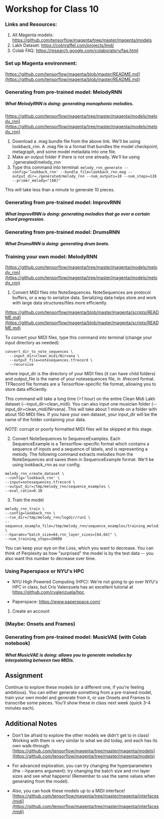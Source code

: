 # Workshop for Class 10

### Links and Resources:

1. All Magenta models: https://github.com/tensorflow/magenta/tree/master/magenta/models
2. Lakh Dataset: https://colinraffel.com/projects/lmd/
3. Colab FAQ: https://research.google.com/colaboratory/faq.html

### Set up Magenta environment:

[https://github.com/tensorflow/magenta/blob/master/README.md](https://github.com/tensorflow/magenta/blob/master/README.md)

### Generating from pre-trained model: MelodyRNN
##### What MelodyRNN is doing: generating monophonic melodies.

[https://github.com/tensorflow/magenta/tree/master/magenta/models/melody_rnn](https://github.com/tensorflow/magenta/tree/master/magenta/models/melody_rnn)

1. Download a .mag bundle file from the above link. We'll be using lookback_rnn. A .mag file is a format that bundles the model checkpoint, metagraph, and some model metadata into one file.
2. Make an output folder if there is not one already. We'll be using ./generated/melody_rnn
3. Type this command into terminal: `melody_rnn_generate --config='lookback_rnn' --bundle_file=lookback_rnn.mag --output_dir=./generated/melody_rnn --num_outputs=10 --num_steps=128 --primer_melody="[60]"`

This will take less than a minute to generate 10 pieces.

### Generating from pre-trained model: ImprovRNN
##### What ImprovRNN is doing: generating melodies that go over a certain chord progression.

### Generating from pre-trained model: DrumsRNN
##### What DrumsRNN is doing: generating drum beats.

### Training your own model: MelodyRNN

[https://github.com/tensorflow/magenta/tree/master/magenta/models/melody_rnn](https://github.com/tensorflow/magenta/tree/master/magenta/models/melody_rnn)

1. Convert MIDI files into NoteSequences. NoteSequences are protocol buffers, or a way to serialize data. Serializing data helps store and work with large data structures/files more efficiently.

[https://github.com/tensorflow/magenta/blob/master/magenta/scripts/README.md](https://github.com/tensorflow/magenta/blob/master/magenta/scripts/README.md)

To convert your MIDI files, type this command into terminal (change your input directory as needed):

```
convert_dir_to_note_sequences \
  --input_dir=clean_midi/Nirvana \
  --output_file=notesequences.tfrecord \
  --recursive
```

where input_dir is the directory of your MIDI files (it can have child folders) and output_file is the name of your notesequences file, in .tfrecord format. TFRecord file formats are a Tensorflow-specific file format, allowing you to store data efficiently.

This command will take a long time (>1 hour) on the entire Clean Midi Lakh dataset (--input_dir=clean_midi). You can also input one musician folder (--input_dir=clean_midi/Nirvana). This will take about 1 minute on a folder with about 150 MIDI files. If you have your own dataset, your input_dir will be the name of the folder containing your data.

*NOTE*: corrupt or poorly formatted MIDI files will be skipped at this stage.

2. Convert NoteSequences to SequenceExamples. Each SequenceExample is a Tensorflow-specific format which contains a sequence of inputs and a sequence of labels, and is representing a melody. The following command extracts melodies from the NoteSequences and saves them in SequenceExample format. We'll be using lookback_rnn as our config.

```
melody_rnn_create_dataset \
--config='lookback_rnn' \
--input=notesequences.tfrecord \
--output_dir=/tmp/melody_rnn/sequence_examples \
--eval_ratio=0.10
```

3. Train the model

```
melody_rnn_train \
--config=lookback_rnn \
--run_dir=/tmp/melody_rnn/logdir/run1 \
--sequence_example_file=/tmp/melody_rnn/sequence_examples/training_melodies.tfrecord \
--hparams="batch_size=64,rnn_layer_sizes=[64,64]" \
--num_training_steps=20000
```

You can keep your eye on the Loss, which you want to decrease. You can think of Perplexity as how "surprised" the model is by the test data -- you also want this number to decrease over time.


### Using Paperspace or NYU's HPC

* NYU High Powered Computing (HPC): We're not going to go over NYU's HPC in class, but Cris Valenzuela has an excellent tutorial at https://github.com/cvalenzuela/hpc.

* Paperspace: https://www.paperspace.com/

1. Create an account


### (Maybe: Onsets and Frames)

### Generating from pre-trained model: MusicVAE (with Colab notebook)
##### What MusicVAE is doing: allows you to generate melodies by interpolating between two MIDIs.


## Assignment

Continue to explore these models (or a different one, if you're feeling ambitious). You can either generate something from a pre-trained model, train your own model and generate from it, or use Onsets and Frames to transcribe some pieces. You'll show these in class next week (quick 3-4 minutes each). 

## Additional Notes

* Don't be afraid to explore the other models we didn't get to in class! Working with them is very similar to what we did today, and each has its own walk-through: [https://github.com/tensorflow/magenta/tree/master/magenta/models](https://github.com/tensorflow/magenta/tree/master/magenta/models)

* For advanced exploration, you can try changing the hyperparameters (the --hparams argument): try changing the batch size and rnn layer sizes and see what happens! (Remember to use the same values when generating from the model).

* Also, you can hook these models up to a MIDI interface! [https://github.com/tensorflow/magenta/tree/master/magenta/interfaces/midi](https://github.com/tensorflow/magenta/tree/master/magenta/interfaces/midi)

